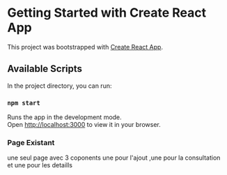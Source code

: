 # Getting Started with Create React App

This project was bootstrapped with [Create React App](https://github.com/facebook/create-react-app).

## Available Scripts

In the project directory, you can run:

### `npm start`

Runs the app in the development mode.\
Open [http://localhost:3000](http://localhost:3000) to view it in your browser.


<h3>
  Page Existant 
</h3>

<p>une seul page avec 3 coponents une pour l'ajout ,une pour la consultation et une pour les detaills </p>
